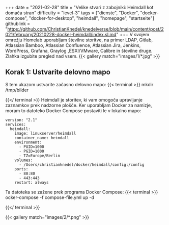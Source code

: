 +++
date = "2021-02-28"
title = "Velike stvari z zabojniki: Heimdall kot domača stran"
difficulty = "level-3"
tags = ["dienste", "Docker", "docker-compose", "docker-for-desktop", "heimdall", "homepage", "startseite"]
githublink = "https://github.com/ChristianKnedel/knedelverse/blob/main/content/post/2021/february/20210228-docker-heimdall/index.sl.md"
+++
V svojem omrežju Homelab uporabljam številne storitve, na primer LDAP, Gitlab, Atlassian Bamboo, Atlassian Confluence, Atlassian Jira, Jenkins, WordPress, Grafana, Graylog ,ESXI/VMware, Calibre in številne druge. Zlahka izgubite pregled nad vsem.
{{< gallery match="images/1/*.jpg" >}}

## Korak 1: Ustvarite delovno mapo
S tem ukazom ustvarite začasno delovno mapo:
{{< terminal >}}
mkdir /tmp/bilder

{{</ terminal >}}
Heimdall je storitev, ki vam omogoča upravljanje zaznamkov prek nadzorne plošče. Ker uporabljam Docker za namizje, moram to datoteko Docker Compose postaviti le v lokalno mapo:
```
version: "2.1"
services:
  heimdall:
    image: linuxserver/heimdall
    container_name: heimdall
    environment:
      - PUID=1000
      - PGID=1000
      - TZ=Europe/Berlin
    volumes:
      - /Users/christianknedel/docker/heimdall/config:/config
    ports:
      - 80:80
      - 443:443
    restart: always

```
Ta datoteka se zažene prek programa Docker Compose:
{{< terminal >}}
ocker-compose -f compose-file.yml up -d

{{</ terminal >}}

{{< gallery match="images/2/*.png" >}}
